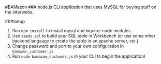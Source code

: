 #BAMazon
##A node.js CLI application that uses MySQL for buying stuff on the interwebs.

###Setup
1) Run `npm install` to install mysql and inquirer node modules.
2) Use `seeds.sql` to build your SQL table in Workbench (or use some other backend langauge to create the table in an apache server, etc.)
3) Change password and port to your own configuration in `bamazon_customer.js` 
4) Run `node bamazon_customer.js` in your CLI to begin the application! 